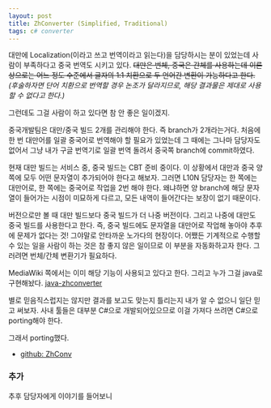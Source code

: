 ```yaml
---
layout: post
title: ZhConverter (Simplified, Traditional)
tags: c# converter
---
```


대만에 Localization(이라고 쓰고 번역이라고 읽는다)을 담당하시는 분이 있었는데 사람이 부족하다고 중국 번역도 시키고 있다. ~~대만은 번체, 중국은 간체를 사용하는데 이론상으로는 어느 정도 수준에서 글자의 1:1 치환으로 두 언어간 변환이 가능하다고 한다.~~ *(후술하자면 단어 치환으로 번역할 경우 논조가 달라지므로, 해당 결과물은 제대로 사용할 수 없다고 한다.)*

그런데도 그걸 사람이 하고 있다면 참 안 좋은 일이겠지.

중국개발팀은 대만/중국 빌드 2개를 관리해야 한다. 즉 branch가 2개라는거다. 처음에 한 번 대만어를 일괄 중국어로 번역해야 할 필요가 있었는데 그 때에는 그나마 담당자도 없어서 그냥 내가 구글 번역기로 일괄 번역 돌려서 중국쪽 branch에 commit하였다.

현재 대만 빌드는 서비스 중, 중국 빌드는 CBT 준비 중이다. 이 상황에서 대만과 중국 양 쪽에 모두 어떤 문자열이 추가되어야 한다고 해보자. 그러면 L10N 담당자는 한 쪽에는 대만어로, 한 쪽에는 중국어로 작업을 2번 해야 한다. 왜냐하면 양 branch에 해당 문자열이 들어가는 시점이 미묘하게 다르고, 모든 내역이 들어간다는 보장이 없기 때문이다.

버전으로만 볼 때 대만 빌드보다 중국 빌드가 더 나중 버전이다. 그리고 나중에 대만도 중국 빌드를 사용한다고 한다. 즉, 중국 빌드에도 문자열을 대만어로 작업해 놓아야 추후에 문제가 없다는 것! 그야말로 안타까운 노가다의 현장이다. 어쨌든 기계적으로 수행할 수 있는 일을 사람이 하는 것은 참 좋지 않은 일이므로 이 부분을 자동화하고자 한다. 그러려면 번체/간체 변환기가 필요하다.

MediaWiki 쪽에서는 이미 해당 기능이 사용되고 있다고 한다. 그리고 누가 그걸 java로 구현해놨다. [java-zhconverter](https://code.google.com/p/java-zhconverter/)

별로 믿음직스럽지는 않지만 결과를 보고도 맞는지 틀리는지 내가 알 수 없으니 일단 믿고 써보자. 사내 툴들은 대부분 C#으로 개발되어있으므로 이걸 가져다 쓰려면 C#으로 porting해야 한다.

그래서 porting했다.

* [github: ZhConv](https://github.com/lacti/ZhConv)

### 추가 ###

추후 담당자에게 이야기를 들어보니 